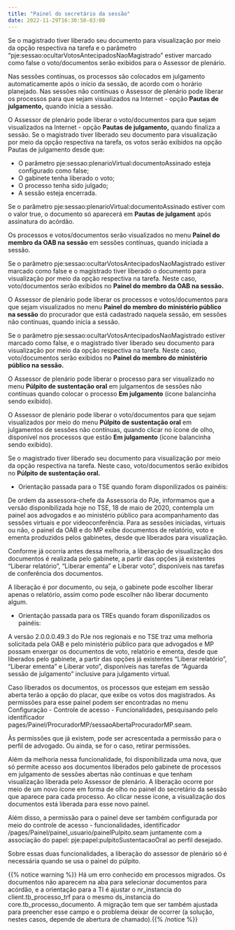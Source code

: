 ```yaml
---
title: "Painel do secretário da sessão"
date: 2022-11-29T16:30:58-03:00
---
```


Se o magistrado tiver liberado seu documento para visualização por meio da opção respectiva na tarefa e o parâmetro “pje:sessao:ocultarVotosAntecipadosNaoMagistrado” estiver marcado como false o voto/documentos serão exibidos para o Assessor de plenário.

Nas sessões contínuas, os processos são colocados em julgamento automaticamente após o início da sessão, de acordo com o horário planejado. Nas sessões não contínuas o Assessor de plenário pode liberar os processos para que sejam visualizados na Internet - opção **Pautas de julgamento,** quando inicia a sessão.

O Assessor de plenário pode liberar o voto/documentos para que sejam visualizados na Internet - opção **Pautas de julgamento,** quando finaliza a sessão. Se o magistrado tiver liberado seu documento para visualização por meio da opção respectiva na tarefa, os votos serão exibidos na opção Pautas de julgamento desde que:

+ O parâmetro pje:sessao:plenarioVirtual:documentoAssinado esteja configurado como false;
+ O gabinete tenha liberado o voto;
+ O processo tenha sido julgado;
+ A sessão esteja encerrada.

Se o parâmetro pje:sessao:plenarioVirtual:documentoAssinado estiver com o valor true, o documento só aparecerá em **Pautas de julgament** após assinatura do acórdão.

Os processos e votos/documentos serão visualizados no menu **Painel do membro da OAB na sessão** em sessões contínuas, quando iniciada a sessão.

Se o parâmetro pje:sessao:ocultarVotosAntecipadosNaoMagistrado estiver marcado como false e o magistrado tiver liberado o documento para visualização por meio da opção respectiva na tarefa. Neste caso, voto/documentos serão exibidos no **Painel do membro da OAB na sessão.**

O Assessor de plenário pode liberar os processos e votos/documentos para que sejam visualizados no menu **Painel do membro do ministério público na sessão** do procurador que está cadastrado naquela sessão, em sessões não contínuas, quando inicia a sessão.

Se o parâmetro pje:sessao:ocultarVotosAntecipadosNaoMagistrado estiver marcado como false, e o magistrado tiver liberado seu documento para visualização por meio da opção respectiva na tarefa. Neste caso, voto/documentos serão exibidos no **Painel do membro do ministério público na sessão.**

O Assessor de plenário pode liberar o processo para ser visualizado no menu **Púlpito de sustentação oral** em julgamentos de sessões não contínuas quando colocar o processo **Em julgamento** (ícone balancinha sendo exibido).

O Assessor de plenário pode liberar o voto/documentos para que sejam visualizados por meio do menu **Púlpito de sustentação oral** em julgamentos de sessões não contínuas, quando clicar no ícone de olho, disponível nos processos que estão **Em julgamento** (ícone balancinha sendo exibido).

Se o magistrado tiver liberado seu documento para visualização por meio da opção respectiva na tarefa. Neste caso, voto/documentos serão exibidos no **Púlpito de sustentação oral.**

+ Orientação passada para o TSE quando foram disponilizados os painéis:

De ordem da assessora-chefe da Assessoria do PJe, informamos que a versão disponibilizada hoje no TSE, 18 de maio de 2020, contempla um painel aos advogados e ao ministério público para acompanhamento das sessões virtuais e por videoconferência. Para as sessões iniciadas, virtuais ou não, o painel da OAB e do MP exibe documentos de relatório, voto e ementa produzidos pelos gabinetes, desde que liberados para visualização.

Conforme já ocorria antes dessa melhoria, a liberação de visualização dos documentos é realizada pelo gabinete, a partir das opções já existentes “Liberar relatório”, “Liberar ementa” e Liberar voto”, disponíveis nas tarefas de conferência dos documentos.

A liberação é por documento, ou seja, o gabinete pode escolher liberar apenas o relatório, assim como pode escolher não liberar documento algum.

+ Orientação passada para os TREs quando foram disponilizados os painéis:

A versão 2.0.0.0.49.3 do PJe nos regionais e no TSE traz uma melhoria solicitada pela OAB e pelo ministério público para que advogados e MP possam enxergar os documentos de voto, relatório e ementa, desde que liberados pelo gabinete, a partir das opções já existentes “Liberar relatório”, “Liberar ementa” e Liberar voto”, disponíveis nas tarefas de “Aguarda sessão de julgamento” inclusive para julgamento virtual. 

Caso liberados os documentos, os processos que estejam em sessão aberta terão a opção do placar, que exibe os votos dos magistrados. As permissões para esse painel podem ser encontradas no menu Configuração - Controle de acesso - Funcionalidades, pesquisando pelo identificador pages/Painel/ProcuradorMP/sessaoAbertaProcuradorMP.seam.

Às permissões que já existem, pode ser acrescentada a permissão para o perfil de advogado. Ou ainda, se for o caso, retirar permissões.

Além da melhoria nessa funcionalidade, foi disponibilizada uma nova, que só permite acesso aos documentos liberados pelo gabinete de processos em julgamento de sessões abertas não contínuas e que tenham visualização liberada pelo Assessor de plenário. A liberação ocorre por meio de um novo ícone em forma de olho no painel do secretário da sessão que aparece para cada processo. Ao clicar nesse ícone, a visualização dos documentos está liberada para esse novo painel.

Além disso, a permissão para o painel deve ser também configurada por meio do controle de acesso - funcionalidades, identificador /pages/Painel/painel_usuario/painelPulpito.seam juntamente com a associação do papel: pje:papel:pulpitoSustentacaoOral ao perfil desejado.

Sobre essas duas funcionalidades, a liberação do assessor de plenário só é necessária quando se usa o painel do púlpito.

{{% notice warning %}}
Há um erro conhecido em processos migrados. Os documentos não aparecem na aba para selecionar documentos para acórdão, e a orientação para a TI é ajustar o nr_instancia do client.tb_processo_trf para o mesmo ds_instancia do core.tb_processo_documento. A migração tem que ser também ajustada para preencher esse campo e o problema deixar de ocorrer (a solução, nestes casos, depende de abertura de chamado).{{% /notice %}}
